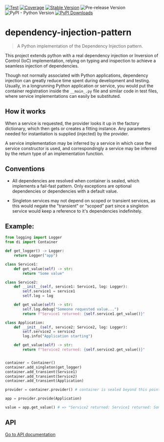 [![Test](https://github.com/apmadsen/dependency-injection-pattern/actions/workflows/python-test.yml/badge.svg)](https://github.com/apmadsen/dependency-injection-pattern/actions/workflows/python-test.yml)
[![Coverage](https://github.com/apmadsen/dependency-injection-pattern/actions/workflows/python-test-coverage.yml/badge.svg)](https://github.com/apmadsen/dependency-injection-pattern/actions/workflows/python-test-coverage.yml)
[![Stable Version](https://img.shields.io/pypi/v/dependency-injection-pattern?label=stable&sort=semver&color=blue)](https://github.com/apmadsen/dependency-injection-pattern/releases)
![Pre-release Version](https://img.shields.io/github/v/release/apmadsen/dependency-injection-pattern?label=pre-release&include_prereleases&sort=semver&color=blue)
![PyPI - Python Version](https://img.shields.io/pypi/pyversions/dependency-injection-pattern)
[![PyPI Downloads](https://static.pepy.tech/badge/dependency-injection-pattern/week)](https://pepy.tech/projects/dependency-injection-pattern)

# dependency-injection-pattern
> A Python implementation of the Dependency Injection pattern.

This project extends python with a real dependency injection or Inversion of Control (IoC) implementation, relying on typing and inspection to achieve a seamless injection of dependencies.

Though not normally associated with Python applications, dependency injection can greatly reduce time spent during development and testing. Usually, in a longrunning Python application or service, you would put the container registration inside the `__main_.py` file and similar code in test files, where service implementations can easily be substituted.

## How it works
When a service is requested, the provider looks it up in the factory dictionary, which then gets or creates a fitting instance. Any parameters needed for instantiation is supplied (injected) by the provider.

A service implementation may be inferred by a service in which case the service constructor is used, and correspondingly a service may be inferred by the return type of an implementation function.

## Conventions
- All dependencies are resolved when container is sealed, which implements a fail-fast pattern. Only exceptions are optional dependencies or dependencies with a default value.

- Singleton services may not depend on scoped or transient services, as this would negate the "transient" or "scoped" part since a singleton service would keep a reference to it's dependencies indefinitely.

## Example:

```python
from logging import Logger
from di import Container

def get_logger() -> Logger:
    return Logger("app")

class Service1:
    def get_value(self) -> str:
        return "Some value"

class Service2:
    def __init__(self, service1: Service1, log: Logger):
        self.service1 = service1
        self.log = log

    def get_value(self) -> str:
        self.log.debug("Someone requested value...")
        return f"Service1 returned: {self.service1.get_value()}"

class Application:
    def __init__(self, service2: Service2, log: Logger):
        self.service2 = service2
        log.info("Application starting")

    def get_value(self) -> str:
        return f"Service2 returned: {self.service2.get_value()}"


container = Container()
container.add_singleton(get_logger)
container.add_transient(Service1)
container.add_transient(Service2)
container.add_transient(Application)

provider = container.provider() # container is sealed beyond this point

app = provider.provide(Application)

value = app.get_value() # => "Service2 returned: Service1 returned: Some value"
```

## API

[Go to API documentation](https://github.com/apmadsen/dependency-injection-pattern/blob/main/docs/api.md)